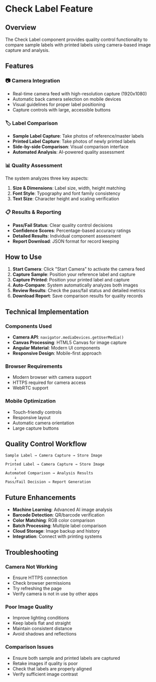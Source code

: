 # Check Label Feature

## Overview
The Check Label component provides quality control functionality to compare sample labels with printed labels using camera-based image capture and analysis.

## Features

### 📷 Camera Integration
- Real-time camera feed with high-resolution capture (1920x1080)
- Automatic back camera selection on mobile devices
- Visual guidelines for proper label positioning
- Capture controls with large, accessible buttons

### 🏷️ Label Comparison
- **Sample Label Capture**: Take photos of reference/master labels
- **Printed Label Capture**: Take photos of newly printed labels
- **Side-by-side Comparison**: Visual comparison interface
- **Automated Analysis**: AI-powered quality assessment

### 📊 Quality Assessment
The system analyzes three key aspects:
1. **Size & Dimensions**: Label size, width, height matching
2. **Font Style**: Typography and font family consistency
3. **Text Size**: Character height and scaling verification

### 📋 Results & Reporting
- **Pass/Fail Status**: Clear quality control decisions
- **Confidence Scores**: Percentage-based accuracy ratings
- **Detailed Results**: Individual component assessment
- **Report Download**: JSON format for record keeping

## How to Use

1. **Start Camera**: Click "Start Camera" to activate the camera feed
2. **Capture Sample**: Position your reference label and capture
3. **Capture Printed**: Position your printed label and capture
4. **Auto-Compare**: System automatically analyzes both images
5. **Review Results**: Check the pass/fail status and detailed metrics
6. **Download Report**: Save comparison results for quality records

## Technical Implementation

### Components Used
- **Camera API**: `navigator.mediaDevices.getUserMedia()`
- **Canvas Processing**: HTML5 Canvas for image capture
- **Angular Material**: Modern UI components
- **Responsive Design**: Mobile-first approach

### Browser Requirements
- Modern browser with camera support
- HTTPS required for camera access
- WebRTC support

### Mobile Optimization
- Touch-friendly controls
- Responsive layout
- Automatic camera orientation
- Large capture buttons

## Quality Control Workflow

```
Sample Label → Camera Capture → Store Image
    ↓
Printed Label → Camera Capture → Store Image
    ↓
Automated Comparison → Analysis Results
    ↓
Pass/Fail Decision → Report Generation
```

## Future Enhancements

- **Machine Learning**: Advanced AI image analysis
- **Barcode Detection**: QR/barcode verification
- **Color Matching**: RGB color comparison
- **Batch Processing**: Multiple label comparison
- **Cloud Storage**: Image backup and history
- **Integration**: Connect with printing systems

## Troubleshooting

### Camera Not Working
- Ensure HTTPS connection
- Check browser permissions
- Try refreshing the page
- Verify camera is not in use by other apps

### Poor Image Quality
- Improve lighting conditions
- Keep labels flat and straight
- Maintain consistent distance
- Avoid shadows and reflections

### Comparison Issues
- Ensure both sample and printed labels are captured
- Retake images if quality is poor
- Check that labels are properly aligned
- Verify sufficient image contrast 